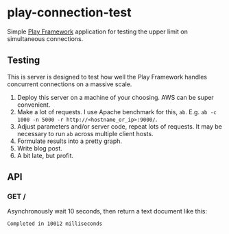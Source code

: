 play-connection-test
====================

Simple [Play Framework](https://www.playframework.com/) application
for testing the upper limit on simultaneous connections.

Testing
-------

This is server is designed to test
how well the Play Framework handles concurrent connections
on a massive scale.

1. Deploy this server on a machine of your choosing.
   AWS can be super convenient.
2. Make a lot of requests.
   I use Apache benchmark for this, `ab`.
   E.g. `ab -c 1000 -n 5000 -r http://<hostname_or_ip>:9000/`.
3. Adjust parameters and/or server code,
   repeat lots of requests.
   It may be necessary to run `ab` across multiple client hosts.
4. Formulate results into a pretty graph.
5. Write blog post.
6. A bit late, but profit.

API
---

### GET /

Asynchronously wait 10 seconds,
then return a text document like this:

    Completed in 10012 milliseconds
